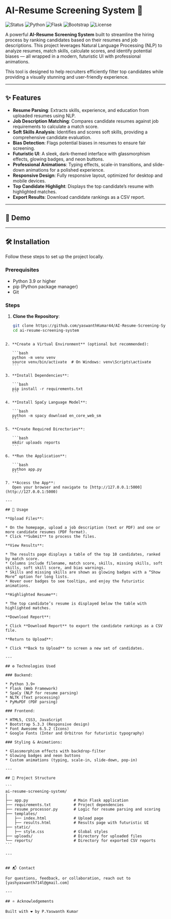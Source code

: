 # AI-Resume Screening System 🚀

![Status](https://img.shields.io/badge/Status-Active-brightgreen)
![Python](https://img.shields.io/badge/Python-3.9+-blue)
![Flask](https://img.shields.io/badge/Flask-2.0+-lightgrey)
![Bootstrap](https://img.shields.io/badge/Bootstrap-5.3.3-blueviolet)
![License](https://img.shields.io/badge/License-MIT-green)

A powerful **AI-Resume Screening System** built to streamline the hiring process by ranking candidates based on their resumes and job descriptions. This project leverages Natural Language Processing (NLP) to analyze resumes, match skills, calculate scores, and identify potential biases — all wrapped in a modern, futuristic UI with professional animations.

This tool is designed to help recruiters efficiently filter top candidates while providing a visually stunning and user-friendly experience.

---

## ✨ Features

- **Resume Parsing**: Extracts skills, experience, and education from uploaded resumes using NLP.
- **Job Description Matching**: Compares candidate resumes against job requirements to calculate a match score.
- **Soft Skills Analysis**: Identifies and scores soft skills, providing a comprehensive candidate evaluation.
- **Bias Detection**: Flags potential biases in resumes to ensure fair screening.
- **Futuristic UI**: A sleek, dark-themed interface with glassmorphism effects, glowing badges, and neon buttons.
- **Professional Animations**: Typing effects, scale-in transitions, and slide-down animations for a polished experience.
- **Responsive Design**: Fully responsive layout, optimized for desktop and mobile devices.
- **Top Candidate Highlight**: Displays the top candidate’s resume with highlighted matches.
- **Export Results**: Download candidate rankings as a CSV report.

---

## 🎥 Demo


---

## 🛠️ Installation

Follow these steps to set up the project locally.

### Prerequisites

- Python 3.9 or higher
- pip (Python package manager)
- Git

### Steps

1. **Clone the Repository**:
   ```bash
   git clone https://github.com/yaswanthKumar44/AI-Resume-Screening-System.git
   cd ai-resume-screening-system
````

2. **Create a Virtual Environment** (optional but recommended):

   ```bash
   python -m venv venv
   source venv/bin/activate  # On Windows: venv\Scripts\activate
   ```

3. **Install Dependencies**:

   ```bash
   pip install -r requirements.txt
   ```

4. **Install SpaCy Language Model**:

   ```bash
   python -m spacy download en_core_web_sm
   ```

5. **Create Required Directories**:

   ```bash
   mkdir uploads reports
   ```

6. **Run the Application**:

   ```bash
   python app.py
   ```

7. **Access the App**:
   Open your browser and navigate to [http://127.0.0.1:5000](http://127.0.0.1:5000)

---

## 📖 Usage

**Upload Files**:

* On the homepage, upload a job description (text or PDF) and one or more candidate resumes (PDF format).
* Click **Submit** to process the files.

**View Results**:

* The results page displays a table of the top 10 candidates, ranked by match score.
* Columns include filename, match score, skills, missing skills, soft skills, soft skill score, and bias warnings.
* Skills and missing skills are shown as glowing badges with a “Show More” option for long lists.
* Hover over badges to see tooltips, and enjoy the futuristic animations.

**Highlighted Resume**:

* The top candidate’s resume is displayed below the table with highlighted matches.

**Download Report**:

* Click **Download Report** to export the candidate rankings as a CSV file.

**Return to Upload**:

* Click **Back to Upload** to screen a new set of candidates.

---

## ⚙️ Technologies Used

### Backend:

* Python 3.9+
* Flask (Web Framework)
* SpaCy (NLP for resume parsing)
* NLTK (Text processing)
* PyMuPDF (PDF parsing)

### Frontend:

* HTML5, CSS3, JavaScript
* Bootstrap 5.3.3 (Responsive design)
* Font Awesome 6.5.2 (Icons)
* Google Fonts (Inter and Orbitron for futuristic typography)

### Styling & Animations:

* Glassmorphism effects with backdrop-filter
* Glowing badges and neon buttons
* Custom animations (typing, scale-in, slide-down, pop-in)

---

## 📁 Project Structure

```
ai-resume-screening-system/
│
├── app.py                    # Main Flask application
├── requirements.txt          # Project dependencies
├── resume_processor.py       # Logic for resume parsing and scoring
├── templates/
│   ├── index.html            # Upload page
│   ├── results.html          # Results page with futuristic UI
├── static/
│   ├── style.css             # Global styles
├── uploads/                  # Directory for uploaded files
└── reports/                  # Directory for exported CSV reports
```

---


## 📬 Contact

For questions, feedback, or collaboration, reach out to [yashyaswanth714l@gmail.com]

---

## ⭐ Acknowledgements

Built with ❤️ by P.Yaswanth Kumar

